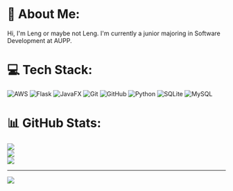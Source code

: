 # 💫 About Me:
Hi, I'm Leng or maybe not Leng. I'm currently a junior majoring in Software Development at AUPP.


# 💻 Tech Stack:
![AWS](https://img.shields.io/badge/AWS-%23FF9900.svg?style=for-the-badge&logo=amazon-aws&logoColor=white) ![Flask](https://img.shields.io/badge/flask-%23000.svg?style=for-the-badge&logo=flask&logoColor=white) ![JavaFX](https://img.shields.io/badge/javafx-%23FF0000.svg?style=for-the-badge&logo=javafx&logoColor=white) ![Git](https://img.shields.io/badge/git-%23F05033.svg?style=for-the-badge&logo=git&logoColor=white) ![GitHub](https://img.shields.io/badge/github-%23121011.svg?style=for-the-badge&logo=github&logoColor=white) ![Python](https://img.shields.io/badge/python-3670A0?style=for-the-badge&logo=python&logoColor=ffdd54) ![SQLite](https://img.shields.io/badge/sqlite-%2307405e.svg?style=for-the-badge&logo=sqlite&logoColor=white) ![MySQL](https://img.shields.io/badge/mysql-4479A1.svg?style=for-the-badge&logo=mysql&logoColor=white)
# 📊 GitHub Stats:
![](https://github-readme-stats.vercel.app/api?username=thisisnotleng&theme=dark&hide_border=false&include_all_commits=false&count_private=false)<br/>
![](https://nirzak-streak-stats.vercel.app/?user=thisisnotleng&theme=dark&hide_border=false)<br/>
![](https://github-readme-stats.vercel.app/api/top-langs/?username=thisisnotleng&theme=dark&hide_border=false&include_all_commits=false&count_private=false&layout=compact)

---
[![](https://visitcount.itsvg.in/api?id=thisisnotleng&icon=0&color=0)](https://visitcount.itsvg.in)

<!-- Proudly created with GPRM ( https://gprm.itsvg.in ) -->
